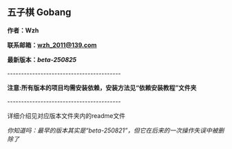## 五子棋 Gobang

**作者：Wzh**

**联系邮箱：wzh_2011@139.com**

**最新版本：*beta-250825***

\-----------------------------------------

**注意:所有版本的项目均需安装依赖，安装方法见“依赖安装教程”文件夹**

\-----------------------------------------

详细介绍见对应版本文件夹内的readme文件

*你知道吗：最早的版本其实是“beta-250821”，但它在后来的一次操作失误中被删除了*
